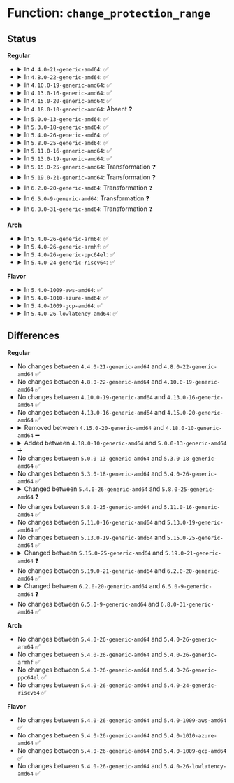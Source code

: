 # Function: <code>change_protection_range</code>

## Status
<b>Regular</b>
<ul>
<li>
<details>
<summary>In <code>4.4.0-21-generic-amd64</code>: ✅</summary>

```c
long unsigned int change_protection_range(struct vm_area_struct * vma, long unsigned int addr, long unsigned int end, pgprot_t newprot, int dirty_accountable, int prot_numa)
```

```json
{
  "name": "change_protection_range",
  "collision_type": "Unique Static",
  "inline_type": "No",
  "funcs": [
    {
      "addr": 18446744071580714064,
      "name": "change_protection_range",
      "external": false,
      "loc": "mm/mprotect.c:213",
      "file": "mm/mprotect.c",
      "inline": "seen, unknown",
      "caller_inline": [],
      "caller_func": [
        "mm/mprotect.c:change_protection"
      ]
    }
  ],
  "symbols": [
    {
      "addr": 18446744071580714064,
      "name": "change_protection_range",
      "section": ".text",
      "bind": "STB_LOCAL",
      "size": 2094
    }
  ]
}
```
</details>
</li>
<li>
<details>
<summary>In <code>4.8.0-22-generic-amd64</code>: ✅</summary>

```c
long unsigned int change_protection_range(struct vm_area_struct * vma, long unsigned int addr, long unsigned int end, pgprot_t newprot, int dirty_accountable, int prot_numa)
```

```json
{
  "name": "change_protection_range",
  "collision_type": "Unique Static",
  "inline_type": "No",
  "funcs": [
    {
      "addr": 18446744071580829152,
      "name": "change_protection_range",
      "external": false,
      "loc": "mm/mprotect.c:217",
      "file": "mm/mprotect.c",
      "inline": "seen, unknown",
      "caller_inline": [],
      "caller_func": [
        "mm/mprotect.c:change_protection"
      ]
    }
  ],
  "symbols": [
    {
      "addr": 18446744071580829152,
      "name": "change_protection_range",
      "section": ".text",
      "bind": "STB_LOCAL",
      "size": 2400
    }
  ]
}
```
</details>
</li>
<li>
<details>
<summary>In <code>4.10.0-19-generic-amd64</code>: ✅</summary>

```c
long unsigned int change_protection_range(struct vm_area_struct * vma, long unsigned int addr, long unsigned int end, pgprot_t newprot, int dirty_accountable, int prot_numa)
```

```json
{
  "name": "change_protection_range",
  "collision_type": "Unique Static",
  "inline_type": "No",
  "funcs": [
    {
      "addr": 18446744071580894720,
      "name": "change_protection_range",
      "external": false,
      "loc": "mm/mprotect.c:231",
      "file": "mm/mprotect.c",
      "inline": "seen, unknown",
      "caller_inline": [],
      "caller_func": [
        "mm/mprotect.c:change_protection"
      ]
    }
  ],
  "symbols": [
    {
      "addr": 18446744071580894720,
      "name": "change_protection_range",
      "section": ".text",
      "bind": "STB_LOCAL",
      "size": 2435
    }
  ]
}
```
</details>
</li>
<li>
<details>
<summary>In <code>4.13.0-16-generic-amd64</code>: ✅</summary>

```c
long unsigned int change_protection_range(struct vm_area_struct * vma, long unsigned int addr, long unsigned int end, pgprot_t newprot, int dirty_accountable, int prot_numa)
```

```json
{
  "name": "change_protection_range",
  "collision_type": "Unique Static",
  "inline_type": "No",
  "funcs": [
    {
      "addr": 18446744071580939680,
      "name": "change_protection_range",
      "external": false,
      "loc": "mm/mprotect.c:234",
      "file": "mm/mprotect.c",
      "inline": "seen, unknown",
      "caller_inline": [],
      "caller_func": [
        "mm/mprotect.c:change_protection"
      ]
    }
  ],
  "symbols": [
    {
      "addr": 18446744071580939680,
      "name": "change_protection_range",
      "section": ".text",
      "bind": "STB_LOCAL",
      "size": 2076
    }
  ]
}
```
</details>
</li>
<li>
<details>
<summary>In <code>4.15.0-20-generic-amd64</code>: ✅</summary>

```c
long unsigned int change_protection_range(struct vm_area_struct * vma, long unsigned int addr, long unsigned int end, pgprot_t newprot, int dirty_accountable, int prot_numa)
```

```json
{
  "name": "change_protection_range",
  "collision_type": "Unique Static",
  "inline_type": "No",
  "funcs": [
    {
      "addr": 18446744071581039488,
      "name": "change_protection_range",
      "external": false,
      "loc": "mm/mprotect.c:251",
      "file": "mm/mprotect.c",
      "inline": "seen, unknown",
      "caller_inline": [],
      "caller_func": [
        "mm/mprotect.c:change_protection"
      ]
    }
  ],
  "symbols": [
    {
      "addr": 18446744071581039488,
      "name": "change_protection_range",
      "section": ".text",
      "bind": "STB_LOCAL",
      "size": 2528
    }
  ]
}
```
</details>
</li>
<li>
<details>
<summary>In <code>4.18.0-10-generic-amd64</code>: Absent ❓</summary>

```json
{
  "name": "change_protection_range",
  "collision_type": "Unique Static",
  "inline_type": "Full",
  "funcs": [
    {
      "addr": 18446744071581178307,
      "name": "change_protection_range",
      "external": false,
      "loc": "mm/mprotect.c:265",
      "file": "mm/mprotect.c",
      "inline": "not declared, inlined",
      "caller_inline": [
        "mm/mprotect.c:change_protection"
      ],
      "caller_func": []
    }
  ],
  "symbols": []
}
```
</details>
</li>
<li>
<details>
<summary>In <code>5.0.0-13-generic-amd64</code>: ✅</summary>

```c
long unsigned int change_protection_range(struct vm_area_struct * vma, long unsigned int addr, long unsigned int end, pgprot_t newprot, int dirty_accountable, int prot_numa)
```

```json
{
  "name": "change_protection_range",
  "collision_type": "Unique Static",
  "inline_type": "No",
  "funcs": [
    {
      "addr": 18446744071581258400,
      "name": "change_protection_range",
      "external": false,
      "loc": "mm/mprotect.c:266",
      "file": "mm/mprotect.c",
      "inline": "seen, unknown",
      "caller_inline": [],
      "caller_func": [
        "mm/mprotect.c:change_protection"
      ]
    }
  ],
  "symbols": [
    {
      "addr": 18446744071581258400,
      "name": "change_protection_range",
      "section": ".text",
      "bind": "STB_LOCAL",
      "size": 2779
    }
  ]
}
```
</details>
</li>
<li>
<details>
<summary>In <code>5.3.0-18-generic-amd64</code>: ✅</summary>

```c
long unsigned int change_protection_range(struct vm_area_struct * vma, long unsigned int addr, long unsigned int end, pgprot_t newprot, int dirty_accountable, int prot_numa)
```

```json
{
  "name": "change_protection_range",
  "collision_type": "Unique Static",
  "inline_type": "No",
  "funcs": [
    {
      "addr": 18446744071581334160,
      "name": "change_protection_range",
      "external": false,
      "loc": "mm/mprotect.c:267",
      "file": "mm/mprotect.c",
      "inline": "seen, unknown",
      "caller_inline": [],
      "caller_func": [
        "mm/mprotect.c:change_protection"
      ]
    }
  ],
  "symbols": [
    {
      "addr": 18446744071581334160,
      "name": "change_protection_range",
      "section": ".text",
      "bind": "STB_LOCAL",
      "size": 1606
    }
  ]
}
```
</details>
</li>
<li>
<details>
<summary>In <code>5.4.0-26-generic-amd64</code>: ✅</summary>

```c
long unsigned int change_protection_range(struct vm_area_struct * vma, long unsigned int addr, long unsigned int end, pgprot_t newprot, int dirty_accountable, int prot_numa)
```

```json
{
  "name": "change_protection_range",
  "collision_type": "Unique Static",
  "inline_type": "No",
  "funcs": [
    {
      "addr": 18446744071581393744,
      "name": "change_protection_range",
      "external": false,
      "loc": "mm/mprotect.c:301",
      "file": "mm/mprotect.c",
      "inline": "seen, unknown",
      "caller_inline": [],
      "caller_func": [
        "mm/mprotect.c:change_protection"
      ]
    }
  ],
  "symbols": [
    {
      "addr": 18446744071581393744,
      "name": "change_protection_range",
      "section": ".text",
      "bind": "STB_LOCAL",
      "size": 1623
    }
  ]
}
```
</details>
</li>
<li>
<details>
<summary>In <code>5.8.0-25-generic-amd64</code>: ✅</summary>

```c
long unsigned int change_protection_range(struct vm_area_struct * vma, long unsigned int addr, long unsigned int end, pgprot_t newprot, long unsigned int cp_flags)
```

```json
{
  "name": "change_protection_range",
  "collision_type": "Unique Static",
  "inline_type": "No",
  "funcs": [
    {
      "addr": 18446744071581593584,
      "name": "change_protection_range",
      "external": false,
      "loc": "mm/mprotect.c:324",
      "file": "mm/mprotect.c",
      "inline": "seen, unknown",
      "caller_inline": [],
      "caller_func": []
    }
  ],
  "symbols": [
    {
      "addr": 18446744071581593584,
      "name": "change_protection_range",
      "section": ".text",
      "bind": "STB_LOCAL",
      "size": 415
    }
  ]
}
```
</details>
</li>
<li>
<details>
<summary>In <code>5.11.0-16-generic-amd64</code>: ✅</summary>

```c
long unsigned int change_protection_range(struct vm_area_struct * vma, long unsigned int addr, long unsigned int end, pgprot_t newprot, long unsigned int cp_flags)
```

```json
{
  "name": "change_protection_range",
  "collision_type": "Unique Static",
  "inline_type": "No",
  "funcs": [
    {
      "addr": 18446744071581639600,
      "name": "change_protection_range",
      "external": false,
      "loc": "mm/mprotect.c:324",
      "file": "mm/mprotect.c",
      "inline": "seen, unknown",
      "caller_inline": [],
      "caller_func": []
    }
  ],
  "symbols": [
    {
      "addr": 18446744071581639600,
      "name": "change_protection_range",
      "section": ".text",
      "bind": "STB_LOCAL",
      "size": 415
    }
  ]
}
```
</details>
</li>
<li>
<details>
<summary>In <code>5.13.0-19-generic-amd64</code>: ✅</summary>

```c
long unsigned int change_protection_range(struct vm_area_struct * vma, long unsigned int addr, long unsigned int end, pgprot_t newprot, long unsigned int cp_flags)
```

```json
{
  "name": "change_protection_range",
  "collision_type": "Unique Static",
  "inline_type": "No",
  "funcs": [
    {
      "addr": 18446744071581661168,
      "name": "change_protection_range",
      "external": false,
      "loc": "mm/mprotect.c:324",
      "file": "mm/mprotect.c",
      "inline": "seen, unknown",
      "caller_inline": [],
      "caller_func": []
    }
  ],
  "symbols": [
    {
      "addr": 18446744071581661168,
      "name": "change_protection_range",
      "section": ".text",
      "bind": "STB_LOCAL",
      "size": 415
    }
  ]
}
```
</details>
</li>
<li>
<details>
<summary>In <code>5.15.0-25-generic-amd64</code>: Transformation ❓</summary>

```c
long unsigned int change_protection_range(struct vm_area_struct * vma, long unsigned int addr, long unsigned int end, pgprot_t newprot, long unsigned int cp_flags)
```

```json
{
  "name": "change_protection_range",
  "collision_type": "Unique Static",
  "inline_type": "No",
  "funcs": [
    {
      "addr": 0,
      "name": "change_protection_range",
      "external": false,
      "loc": "mm/mprotect.c:334",
      "file": "mm/mprotect.c",
      "inline": "seen, unknown",
      "caller_inline": [],
      "caller_func": [
        "mm/mprotect.c:change_protection"
      ]
    }
  ],
  "symbols": [
    {
      "addr": 18446744071581929504,
      "name": "change_protection_range",
      "section": ".text",
      "bind": "STB_LOCAL",
      "size": 439
    },
    {
      "addr": 18446744071592200640,
      "name": "change_protection_range.cold",
      "section": ".text",
      "bind": "STB_LOCAL",
      "size": 153
    }
  ]
}
```
</details>
</li>
<li>
<details>
<summary>In <code>5.19.0-21-generic-amd64</code>: Transformation ❓</summary>

```c
long unsigned int change_protection_range(struct mmu_gather * tlb, struct vm_area_struct * vma, long unsigned int addr, long unsigned int end, pgprot_t newprot, long unsigned int cp_flags)
```

```json
{
  "name": "change_protection_range",
  "collision_type": "Unique Static",
  "inline_type": "No",
  "funcs": [
    {
      "addr": 0,
      "name": "change_protection_range",
      "external": false,
      "loc": "mm/mprotect.c:428",
      "file": "mm/mprotect.c",
      "inline": "seen, unknown",
      "caller_inline": [],
      "caller_func": [
        "mm/mprotect.c:change_protection"
      ]
    }
  ],
  "symbols": [
    {
      "addr": 18446744071582336912,
      "name": "change_protection_range",
      "section": ".text",
      "bind": "STB_LOCAL",
      "size": 1648
    },
    {
      "addr": 18446744071593977257,
      "name": "change_protection_range.cold",
      "section": ".text",
      "bind": "STB_LOCAL",
      "size": 126
    }
  ]
}
```
</details>
</li>
<li>
<details>
<summary>In <code>6.2.0-20-generic-amd64</code>: Transformation ❓</summary>

```c
long unsigned int change_protection_range(struct mmu_gather * tlb, struct vm_area_struct * vma, long unsigned int addr, long unsigned int end, pgprot_t newprot, long unsigned int cp_flags)
```

```json
{
  "name": "change_protection_range",
  "collision_type": "Unique Static",
  "inline_type": "No",
  "funcs": [
    {
      "addr": 0,
      "name": "change_protection_range",
      "external": false,
      "loc": "mm/mprotect.c:484",
      "file": "mm/mprotect.c",
      "inline": "seen, unknown",
      "caller_inline": [],
      "caller_func": [
        "mm/mprotect.c:change_protection"
      ]
    }
  ],
  "symbols": [
    {
      "addr": 18446744071582837952,
      "name": "change_protection_range",
      "section": ".text",
      "bind": "STB_LOCAL",
      "size": 1592
    },
    {
      "addr": 18446744071596033201,
      "name": "change_protection_range.cold",
      "section": ".text",
      "bind": "STB_LOCAL",
      "size": 135
    }
  ]
}
```
</details>
</li>
<li>
<details>
<summary>In <code>6.5.0-9-generic-amd64</code>: Transformation ❓</summary>

```c
long int change_protection_range(struct mmu_gather * tlb, struct vm_area_struct * vma, long unsigned int addr, long unsigned int end, pgprot_t newprot, long unsigned int cp_flags)
```

```json
{
  "name": "change_protection_range",
  "collision_type": "Unique Static",
  "inline_type": "No",
  "funcs": [
    {
      "addr": 0,
      "name": "change_protection_range",
      "external": false,
      "loc": "mm/mprotect.c:483",
      "file": "mm/mprotect.c",
      "inline": "seen, unknown",
      "caller_inline": [],
      "caller_func": [
        "mm/mprotect.c:change_protection"
      ]
    }
  ],
  "symbols": [
    {
      "addr": 18446744071583054112,
      "name": "change_protection_range",
      "section": ".text",
      "bind": "STB_LOCAL",
      "size": 869
    },
    {
      "addr": 18446744071596555151,
      "name": "change_protection_range.cold",
      "section": ".text",
      "bind": "STB_LOCAL",
      "size": 132
    }
  ]
}
```
</details>
</li>
<li>
<details>
<summary>In <code>6.8.0-31-generic-amd64</code>: Transformation ❓</summary>

```c
long int change_protection_range(struct mmu_gather * tlb, struct vm_area_struct * vma, long unsigned int addr, long unsigned int end, pgprot_t newprot, long unsigned int cp_flags)
```

```json
{
  "name": "change_protection_range",
  "collision_type": "Unique Static",
  "inline_type": "No",
  "funcs": [
    {
      "addr": 0,
      "name": "change_protection_range",
      "external": false,
      "loc": "mm/mprotect.c:485",
      "file": "mm/mprotect.c",
      "inline": "seen, unknown",
      "caller_inline": [],
      "caller_func": [
        "mm/mprotect.c:change_protection"
      ]
    }
  ],
  "symbols": [
    {
      "addr": 18446744071583235744,
      "name": "change_protection_range",
      "section": ".text",
      "bind": "STB_LOCAL",
      "size": 830
    },
    {
      "addr": 18446744071597459256,
      "name": "change_protection_range.cold",
      "section": ".text",
      "bind": "STB_LOCAL",
      "size": 132
    }
  ]
}
```
</details>
</li>
</ul>
<b>Arch</b>
<ul>
<li>
<details>
<summary>In <code>5.4.0-26-generic-arm64</code>: ✅</summary>

```c
long unsigned int change_protection_range(struct vm_area_struct * vma, long unsigned int addr, long unsigned int end, pgprot_t newprot, int dirty_accountable, int prot_numa)
```

```json
{
  "name": "change_protection_range",
  "collision_type": "Unique Static",
  "inline_type": "No",
  "funcs": [
    {
      "addr": 18446603336492797592,
      "name": "change_protection_range",
      "external": false,
      "loc": "mm/mprotect.c:301",
      "file": "mm/mprotect.c",
      "inline": "seen, unknown",
      "caller_inline": [],
      "caller_func": [
        "mm/mprotect.c:change_protection"
      ]
    }
  ],
  "symbols": [
    {
      "addr": 18446603336492797592,
      "name": "change_protection_range",
      "section": ".text",
      "bind": "STB_LOCAL",
      "size": 2132
    }
  ]
}
```
</details>
</li>
<li>
<details>
<summary>In <code>5.4.0-26-generic-armhf</code>: ✅</summary>

```c
long unsigned int change_protection_range(struct vm_area_struct * vma, long unsigned int addr, long unsigned int end, pgprot_t newprot, int dirty_accountable, int prot_numa)
```

```json
{
  "name": "change_protection_range",
  "collision_type": "Unique Static",
  "inline_type": "No",
  "funcs": [
    {
      "addr": 3226612120,
      "name": "change_protection_range",
      "external": false,
      "loc": "mm/mprotect.c:301",
      "file": "mm/mprotect.c",
      "inline": "seen, unknown",
      "caller_inline": [],
      "caller_func": [
        "mm/mprotect.c:mprotect_fixup"
      ]
    }
  ],
  "symbols": [
    {
      "addr": 3226612120,
      "name": "change_protection_range",
      "section": ".text",
      "bind": "STB_LOCAL",
      "size": 1276
    }
  ]
}
```
</details>
</li>
<li>
<details>
<summary>In <code>5.4.0-26-generic-ppc64el</code>: ✅</summary>

```c
long unsigned int change_protection_range(struct vm_area_struct * vma, long unsigned int addr, long unsigned int end, pgprot_t newprot, int dirty_accountable, int prot_numa)
```

```json
{
  "name": "change_protection_range",
  "collision_type": "Unique Static",
  "inline_type": "No",
  "funcs": [
    {
      "addr": 13835058055286168832,
      "name": "change_protection_range",
      "external": false,
      "loc": "mm/mprotect.c:301",
      "file": "mm/mprotect.c",
      "inline": "seen, unknown",
      "caller_inline": [],
      "caller_func": [
        "mm/mprotect.c:change_protection"
      ]
    }
  ],
  "symbols": [
    {
      "addr": 13835058055286168832,
      "name": "change_protection_range",
      "section": ".text",
      "bind": "STB_LOCAL",
      "size": 3812
    }
  ]
}
```
</details>
</li>
<li>
<details>
<summary>In <code>5.4.0-24-generic-riscv64</code>: ✅</summary>

```c
long unsigned int change_protection_range(struct vm_area_struct * vma, long unsigned int addr, long unsigned int end, pgprot_t newprot, int dirty_accountable, int prot_numa)
```

```json
{
  "name": "change_protection_range",
  "collision_type": "Unique Static",
  "inline_type": "No",
  "funcs": [
    {
      "addr": 18446743936272765036,
      "name": "change_protection_range",
      "external": false,
      "loc": "mm/mprotect.c:301",
      "file": "mm/mprotect.c",
      "inline": "seen, unknown",
      "caller_inline": [],
      "caller_func": [
        "mm/mprotect.c:change_protection"
      ]
    }
  ],
  "symbols": [
    {
      "addr": 18446743936272765036,
      "name": "change_protection_range",
      "section": ".text",
      "bind": "STB_LOCAL",
      "size": 1172
    }
  ]
}
```
</details>
</li>
</ul>
<b>Flavor</b>
<ul>
<li>
<details>
<summary>In <code>5.4.0-1009-aws-amd64</code>: ✅</summary>

```c
long unsigned int change_protection_range(struct vm_area_struct * vma, long unsigned int addr, long unsigned int end, pgprot_t newprot, int dirty_accountable, int prot_numa)
```

```json
{
  "name": "change_protection_range",
  "collision_type": "Unique Static",
  "inline_type": "No",
  "funcs": [
    {
      "addr": 18446744071581362592,
      "name": "change_protection_range",
      "external": false,
      "loc": "mm/mprotect.c:301",
      "file": "mm/mprotect.c",
      "inline": "seen, unknown",
      "caller_inline": [],
      "caller_func": [
        "mm/mprotect.c:change_protection"
      ]
    }
  ],
  "symbols": [
    {
      "addr": 18446744071581362592,
      "name": "change_protection_range",
      "section": ".text",
      "bind": "STB_LOCAL",
      "size": 1623
    }
  ]
}
```
</details>
</li>
<li>
<details>
<summary>In <code>5.4.0-1010-azure-amd64</code>: ✅</summary>

```c
long unsigned int change_protection_range(struct vm_area_struct * vma, long unsigned int addr, long unsigned int end, pgprot_t newprot, int dirty_accountable, int prot_numa)
```

```json
{
  "name": "change_protection_range",
  "collision_type": "Unique Static",
  "inline_type": "No",
  "funcs": [
    {
      "addr": 18446744071581304928,
      "name": "change_protection_range",
      "external": false,
      "loc": "mm/mprotect.c:301",
      "file": "mm/mprotect.c",
      "inline": "seen, unknown",
      "caller_inline": [],
      "caller_func": [
        "mm/mprotect.c:change_protection"
      ]
    }
  ],
  "symbols": [
    {
      "addr": 18446744071581304928,
      "name": "change_protection_range",
      "section": ".text",
      "bind": "STB_LOCAL",
      "size": 2699
    }
  ]
}
```
</details>
</li>
<li>
<details>
<summary>In <code>5.4.0-1009-gcp-amd64</code>: ✅</summary>

```c
long unsigned int change_protection_range(struct vm_area_struct * vma, long unsigned int addr, long unsigned int end, pgprot_t newprot, int dirty_accountable, int prot_numa)
```

```json
{
  "name": "change_protection_range",
  "collision_type": "Unique Static",
  "inline_type": "No",
  "funcs": [
    {
      "addr": 18446744071581353792,
      "name": "change_protection_range",
      "external": false,
      "loc": "mm/mprotect.c:301",
      "file": "mm/mprotect.c",
      "inline": "seen, unknown",
      "caller_inline": [],
      "caller_func": [
        "mm/mprotect.c:change_protection"
      ]
    }
  ],
  "symbols": [
    {
      "addr": 18446744071581353792,
      "name": "change_protection_range",
      "section": ".text",
      "bind": "STB_LOCAL",
      "size": 1623
    }
  ]
}
```
</details>
</li>
<li>
<details>
<summary>In <code>5.4.0-26-lowlatency-amd64</code>: ✅</summary>

```c
long unsigned int change_protection_range(struct vm_area_struct * vma, long unsigned int addr, long unsigned int end, pgprot_t newprot, int dirty_accountable, int prot_numa)
```

```json
{
  "name": "change_protection_range",
  "collision_type": "Unique Static",
  "inline_type": "No",
  "funcs": [
    {
      "addr": 18446744071581417728,
      "name": "change_protection_range",
      "external": false,
      "loc": "mm/mprotect.c:301",
      "file": "mm/mprotect.c",
      "inline": "seen, unknown",
      "caller_inline": [],
      "caller_func": [
        "mm/mprotect.c:change_protection"
      ]
    }
  ],
  "symbols": [
    {
      "addr": 18446744071581417728,
      "name": "change_protection_range",
      "section": ".text",
      "bind": "STB_LOCAL",
      "size": 1616
    }
  ]
}
```
</details>
</li>
</ul>

## Differences
<b>Regular</b>
<ul>
<li>
No changes between <code>4.4.0-21-generic-amd64</code> and <code>4.8.0-22-generic-amd64</code> ✅
</li>
<li>
No changes between <code>4.8.0-22-generic-amd64</code> and <code>4.10.0-19-generic-amd64</code> ✅
</li>
<li>
No changes between <code>4.10.0-19-generic-amd64</code> and <code>4.13.0-16-generic-amd64</code> ✅
</li>
<li>
No changes between <code>4.13.0-16-generic-amd64</code> and <code>4.15.0-20-generic-amd64</code> ✅
</li>
<li>
<details>
<summary>Removed between <code>4.15.0-20-generic-amd64</code> and <code>4.18.0-10-generic-amd64</code> ➖</summary>

```c
long unsigned int change_protection_range(struct vm_area_struct * vma, long unsigned int addr, long unsigned int end, pgprot_t newprot, int dirty_accountable, int prot_numa)
```
</details>
</li>
<li>
<details>
<summary>Added between <code>4.18.0-10-generic-amd64</code> and <code>5.0.0-13-generic-amd64</code> ➕</summary>

```c
long unsigned int change_protection_range(struct vm_area_struct * vma, long unsigned int addr, long unsigned int end, pgprot_t newprot, int dirty_accountable, int prot_numa)
```
</details>
</li>
<li>
No changes between <code>5.0.0-13-generic-amd64</code> and <code>5.3.0-18-generic-amd64</code> ✅
</li>
<li>
No changes between <code>5.3.0-18-generic-amd64</code> and <code>5.4.0-26-generic-amd64</code> ✅
</li>
<li>
<details>
<summary>Changed between <code>5.4.0-26-generic-amd64</code> and <code>5.8.0-25-generic-amd64</code> ❓</summary>
<ul>
<li>
<b>Param added. </b>
<code>long unsigned int cp_flags</code>
</li>
<li>
<b>Param removed. </b>
<code>int dirty_accountable</code>
</li>
<li>
<b>Param removed. </b>
<code>int prot_numa</code>
</li>
</ul>
</details>
</li>
<li>
No changes between <code>5.8.0-25-generic-amd64</code> and <code>5.11.0-16-generic-amd64</code> ✅
</li>
<li>
No changes between <code>5.11.0-16-generic-amd64</code> and <code>5.13.0-19-generic-amd64</code> ✅
</li>
<li>
No changes between <code>5.13.0-19-generic-amd64</code> and <code>5.15.0-25-generic-amd64</code> ✅
</li>
<li>
<details>
<summary>Changed between <code>5.15.0-25-generic-amd64</code> and <code>5.19.0-21-generic-amd64</code> ❓</summary>
<ul>
<li>
<b>Param added. </b>
<code>struct mmu_gather * tlb</code>
</li>
<li>
<b>Param reordered. </b>
<code>vma, addr, end, newprot, cp_flags</code> ➡️ <code>tlb, vma, addr, end, newprot, cp_flags</code>
</li>
</ul>
</details>
</li>
<li>
No changes between <code>5.19.0-21-generic-amd64</code> and <code>6.2.0-20-generic-amd64</code> ✅
</li>
<li>
<details>
<summary>Changed between <code>6.2.0-20-generic-amd64</code> and <code>6.5.0-9-generic-amd64</code> ❓</summary>
<ul>
<li>
<b>Return type changed. </b>
<code>long unsigned int</code> ➡️ <code>long int</code>
</li>
</ul>
</details>
</li>
<li>
No changes between <code>6.5.0-9-generic-amd64</code> and <code>6.8.0-31-generic-amd64</code> ✅
</li>
</ul>
<b>Arch</b>
<ul>
<li>
No changes between <code>5.4.0-26-generic-amd64</code> and <code>5.4.0-26-generic-arm64</code> ✅
</li>
<li>
No changes between <code>5.4.0-26-generic-amd64</code> and <code>5.4.0-26-generic-armhf</code> ✅
</li>
<li>
No changes between <code>5.4.0-26-generic-amd64</code> and <code>5.4.0-26-generic-ppc64el</code> ✅
</li>
<li>
No changes between <code>5.4.0-26-generic-amd64</code> and <code>5.4.0-24-generic-riscv64</code> ✅
</li>
</ul>
<b>Flavor</b>
<ul>
<li>
No changes between <code>5.4.0-26-generic-amd64</code> and <code>5.4.0-1009-aws-amd64</code> ✅
</li>
<li>
No changes between <code>5.4.0-26-generic-amd64</code> and <code>5.4.0-1010-azure-amd64</code> ✅
</li>
<li>
No changes between <code>5.4.0-26-generic-amd64</code> and <code>5.4.0-1009-gcp-amd64</code> ✅
</li>
<li>
No changes between <code>5.4.0-26-generic-amd64</code> and <code>5.4.0-26-lowlatency-amd64</code> ✅
</li>
</ul>
